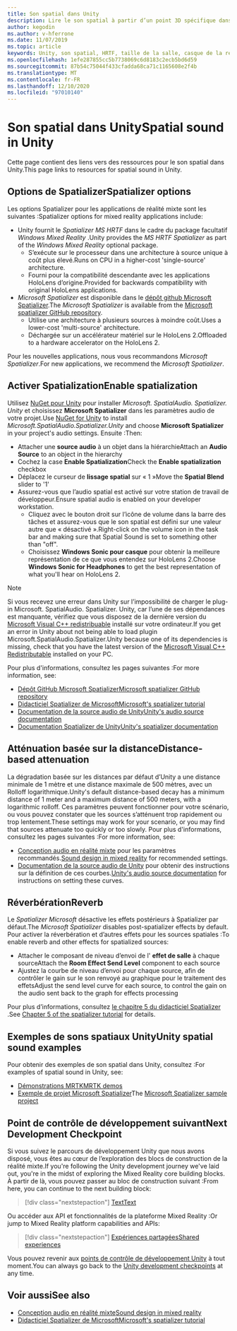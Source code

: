 ```yaml
---
title: Son spatial dans Unity
description: Lire le son spatial à partir d’un point 3D spécifique dans votre scène Unity.
author: kegodin
ms.author: v-hferrone
ms.date: 11/07/2019
ms.topic: article
keywords: Unity, son spatial, HRTF, taille de la salle, casque de la réalité mixte, casque Windows Mixed realisation, casque de la réalité virtuelle, MRTK, boîte à outils de la réalité mixte, Spatializer, réverbération
ms.openlocfilehash: 1efe287855cc5b7738069c6d8183c2ecb5bd6d59
ms.sourcegitcommit: 87b54c75044f433cfadda68ca71c1165608e2f4b
ms.translationtype: MT
ms.contentlocale: fr-FR
ms.lasthandoff: 12/10/2020
ms.locfileid: "97010140"
---
```

# <a name="spatial-sound-in-unity"></a><span data-ttu-id="6d597-104">Son spatial dans Unity</span><span class="sxs-lookup"><span data-stu-id="6d597-104">Spatial sound in Unity</span></span>

<span data-ttu-id="6d597-105">Cette page contient des liens vers des ressources pour le son spatial dans Unity.</span><span class="sxs-lookup"><span data-stu-id="6d597-105">This page links to resources for spatial sound in Unity.</span></span>

## <a name="spatializer-options"></a><span data-ttu-id="6d597-106">Options de Spatializer</span><span class="sxs-lookup"><span data-stu-id="6d597-106">Spatializer options</span></span>
<span data-ttu-id="6d597-107">Les options Spatializer pour les applications de réalité mixte sont les suivantes :</span><span class="sxs-lookup"><span data-stu-id="6d597-107">Spatializer options for mixed reality applications include:</span></span>
* <span data-ttu-id="6d597-108">Unity fournit le *Spatializer MS HRTF* dans le cadre du package facultatif *Windows Mixed Reality* .</span><span class="sxs-lookup"><span data-stu-id="6d597-108">Unity provides the *MS HRTF Spatializer* as part of the *Windows Mixed Reality* optional package.</span></span>
  * <span data-ttu-id="6d597-109">S’exécute sur le processeur dans une architecture à source unique à coût plus élevé.</span><span class="sxs-lookup"><span data-stu-id="6d597-109">Runs on CPU in a higher-cost 'single-source' architecture.</span></span>
  * <span data-ttu-id="6d597-110">Fourni pour la compatibilité descendante avec les applications HoloLens d’origine.</span><span class="sxs-lookup"><span data-stu-id="6d597-110">Provided for backwards compatibility with original HoloLens applications.</span></span>
* <span data-ttu-id="6d597-111">*Microsoft Spatializer* est disponible dans le [dépôt github Microsoft Spatializer](https://github.com/microsoft/spatialaudio-unity).</span><span class="sxs-lookup"><span data-stu-id="6d597-111">The *Microsoft Spatializer* is available from the [Microsoft spatializer GitHub repository](https://github.com/microsoft/spatialaudio-unity).</span></span>
  * <span data-ttu-id="6d597-112">Utilise une architecture à plusieurs sources à moindre coût.</span><span class="sxs-lookup"><span data-stu-id="6d597-112">Uses a lower-cost 'multi-source' architecture.</span></span>
  * <span data-ttu-id="6d597-113">Déchargée sur un accélérateur matériel sur le HoloLens 2.</span><span class="sxs-lookup"><span data-stu-id="6d597-113">Offloaded to a hardware accelerator on the HoloLens 2.</span></span> 

<span data-ttu-id="6d597-114">Pour les nouvelles applications, nous vous recommandons *Microsoft Spatializer*.</span><span class="sxs-lookup"><span data-stu-id="6d597-114">For new applications, we recommend the *Microsoft Spatializer*.</span></span>

## <a name="enable-spatialization"></a><span data-ttu-id="6d597-115">Activer Spatialization</span><span class="sxs-lookup"><span data-stu-id="6d597-115">Enable spatialization</span></span>

<span data-ttu-id="6d597-116">Utilisez [NuGet pour Unity](https://github.com/GlitchEnzo/NuGetForUnity/releases/latest) pour installer _Microsoft. SpatialAudio. Spatializer. Unity_ et choisissez **Microsoft Spatializer** dans les paramètres audio de votre projet.</span><span class="sxs-lookup"><span data-stu-id="6d597-116">Use [NuGet for Unity](https://github.com/GlitchEnzo/NuGetForUnity/releases/latest) to install _Microsoft.SpatialAudio.Spatializer.Unity_ and choose **Microsoft Spatializer** in your project's audio settings.</span></span> <span data-ttu-id="6d597-117">Ensuite :</span><span class="sxs-lookup"><span data-stu-id="6d597-117">Then:</span></span>
* <span data-ttu-id="6d597-118">Attacher une **source audio** à un objet dans la hiérarchie</span><span class="sxs-lookup"><span data-stu-id="6d597-118">Attach an **Audio Source** to an object in the hierarchy</span></span>
* <span data-ttu-id="6d597-119">Cochez la case **Enable Spatialization**</span><span class="sxs-lookup"><span data-stu-id="6d597-119">Check the **Enable spatialization** checkbox</span></span>
* <span data-ttu-id="6d597-120">Déplacez le curseur de **lissage spatial** sur « 1 »</span><span class="sxs-lookup"><span data-stu-id="6d597-120">Move the **Spatial Blend** slider to '1'</span></span>
* <span data-ttu-id="6d597-121">Assurez-vous que l’audio spatial est activé sur votre station de travail de développeur.</span><span class="sxs-lookup"><span data-stu-id="6d597-121">Ensure spatial audio is enabled on your developer workstation.</span></span> 
    * <span data-ttu-id="6d597-122">Cliquez avec le bouton droit sur l’icône de volume dans la barre des tâches et assurez-vous que le son spatial est défini sur une valeur autre que « désactivé ».</span><span class="sxs-lookup"><span data-stu-id="6d597-122">Right-click on the volume icon in the task bar and making sure that Spatial Sound is set to something other than "off".</span></span> 
    * <span data-ttu-id="6d597-123">Choisissez **Windows Sonic pour casque** pour obtenir la meilleure représentation de ce que vous entendez sur HoloLens 2.</span><span class="sxs-lookup"><span data-stu-id="6d597-123">Choose **Windows Sonic for Headphones** to get the best representation of what you'll hear on HoloLens 2.</span></span>

>[!NOTE]
><span data-ttu-id="6d597-124">Si vous recevez une erreur dans Unity sur l’impossibilité de charger le plug-in Microsoft. SpatialAudio. Spatializer. Unity, car l’une de ses dépendances est manquante, vérifiez que vous disposez de la dernière version du [Microsoft Visual C++ redistribuable](https://support.microsoft.com/en-us/help/2977003/the-latest-supported-visual-c-downloads) installé sur votre ordinateur.</span><span class="sxs-lookup"><span data-stu-id="6d597-124">If you get an error in Unity about not being able to load plugin Microsoft.SpatialAudio.Spatializer.Unity because one of its dependencies is missing, check that you have the latest version of the [Microsoft Visual C++ Redistributable](https://support.microsoft.com/en-us/help/2977003/the-latest-supported-visual-c-downloads) installed on your PC.</span></span>

<span data-ttu-id="6d597-125">Pour plus d'informations, consultez les pages suivantes :</span><span class="sxs-lookup"><span data-stu-id="6d597-125">For more information, see:</span></span>
* [<span data-ttu-id="6d597-126">Dépôt GitHub Microsoft Spatializer</span><span class="sxs-lookup"><span data-stu-id="6d597-126">Microsoft spatializer GitHub repository</span></span>](https://github.com/microsoft/spatialaudio-unity)
* [<span data-ttu-id="6d597-127">Didacticiel Spatializer de Microsoft</span><span class="sxs-lookup"><span data-stu-id="6d597-127">Microsoft's spatializer tutorial</span></span>](tutorials/unity-spatial-audio-ch1.md)
* [<span data-ttu-id="6d597-128">Documentation de la source audio de Unity</span><span class="sxs-lookup"><span data-stu-id="6d597-128">Unity's audio source documentation</span></span>](https://docs.unity3d.com/2019.3/Documentation/Manual/class-AudioSource.html)
* [<span data-ttu-id="6d597-129">Documentation Spatializer de Unity</span><span class="sxs-lookup"><span data-stu-id="6d597-129">Unity's spatializer documentation</span></span>](https://docs.unity3d.com/Manual/VRAudioSpatializer.html)

## <a name="distance-based-attenuation"></a><span data-ttu-id="6d597-130">Atténuation basée sur la distance</span><span class="sxs-lookup"><span data-stu-id="6d597-130">Distance-based attenuation</span></span>
<span data-ttu-id="6d597-131">La dégradation basée sur les distances par défaut d’Unity a une distance minimale de 1 mètre et une distance maximale de 500 mètres, avec un Rolloff logarithmique.</span><span class="sxs-lookup"><span data-stu-id="6d597-131">Unity's default distance-based decay has a minimum distance of 1 meter and a maximum distance of 500 meters, with a logarithmic rolloff.</span></span> <span data-ttu-id="6d597-132">Ces paramètres peuvent fonctionner pour votre scénario, ou vous pouvez constater que les sources s’atténuent trop rapidement ou trop lentement.</span><span class="sxs-lookup"><span data-stu-id="6d597-132">These settings may work for your scenario, or you may find that sources attenuate too quickly or too slowly.</span></span> <span data-ttu-id="6d597-133">Pour plus d'informations, consultez les pages suivantes :</span><span class="sxs-lookup"><span data-stu-id="6d597-133">For more information, see:</span></span>
* <span data-ttu-id="6d597-134">[Conception audio en réalité mixte](../../design/spatial-sound-design.md) pour les paramètres recommandés.</span><span class="sxs-lookup"><span data-stu-id="6d597-134">[Sound design in mixed reality](../../design/spatial-sound-design.md) for recommended settings.</span></span>
* <span data-ttu-id="6d597-135">[Documentation de la source audio de Unity](https://docs.unity3d.com/2019.3/Documentation/Manual/class-AudioSource.html) pour obtenir des instructions sur la définition de ces courbes.</span><span class="sxs-lookup"><span data-stu-id="6d597-135">[Unity's audio source documentation](https://docs.unity3d.com/2019.3/Documentation/Manual/class-AudioSource.html) for instructions on setting these curves.</span></span>

## <a name="reverb"></a><span data-ttu-id="6d597-136">Réverbération</span><span class="sxs-lookup"><span data-stu-id="6d597-136">Reverb</span></span>
<span data-ttu-id="6d597-137">Le _Spatializer Microsoft_ désactive les effets postérieurs à Spatializer par défaut.</span><span class="sxs-lookup"><span data-stu-id="6d597-137">The _Microsoft Spatializer_ disables post-spatializer effects by default.</span></span> <span data-ttu-id="6d597-138">Pour activer la réverbération et d’autres effets pour les sources spatiales :</span><span class="sxs-lookup"><span data-stu-id="6d597-138">To enable reverb and other effects for spatialized sources:</span></span>
* <span data-ttu-id="6d597-139">Attacher le composant de niveau d’envoi de l' **effet de salle** à chaque source</span><span class="sxs-lookup"><span data-stu-id="6d597-139">Attach the **Room Effect Send Level** component to each source</span></span>
* <span data-ttu-id="6d597-140">Ajustez la courbe de niveau d’envoi pour chaque source, afin de contrôler le gain sur le son renvoyé au graphique pour le traitement des effets</span><span class="sxs-lookup"><span data-stu-id="6d597-140">Adjust the send level curve for each source, to control the gain on the audio sent back to the graph for effects processing</span></span>

<span data-ttu-id="6d597-141">Pour plus d’informations, consultez [le chapitre 5 du didacticiel Spatializer](tutorials/unity-spatial-audio-ch5.md) .</span><span class="sxs-lookup"><span data-stu-id="6d597-141">See [Chapter 5 of the spatializer tutorial](tutorials/unity-spatial-audio-ch5.md) for details.</span></span>

## <a name="unity-spatial-sound-examples"></a><span data-ttu-id="6d597-142">Exemples de sons spatiaux Unity</span><span class="sxs-lookup"><span data-stu-id="6d597-142">Unity spatial sound examples</span></span>
<span data-ttu-id="6d597-143">Pour obtenir des exemples de son spatial dans Unity, consultez :</span><span class="sxs-lookup"><span data-stu-id="6d597-143">For examples of spatial sound in Unity, see:</span></span>
* [<span data-ttu-id="6d597-144">Démonstrations MRTK</span><span class="sxs-lookup"><span data-stu-id="6d597-144">MRTK demos</span></span>](https://github.com/microsoft/MixedRealityToolkit-Unity/tree/mrtk_release/Assets/MixedRealityToolkit.Examples/Demos/Audio)
* <span data-ttu-id="6d597-145">[Exemple de projet Microsoft Spatializer](https://github.com/microsoft/spatialaudio-unity/tree/master/Samples/MicrosoftSpatializerSample)</span><span class="sxs-lookup"><span data-stu-id="6d597-145">The [Microsoft Spatializer sample project](https://github.com/microsoft/spatialaudio-unity/tree/master/Samples/MicrosoftSpatializerSample)</span></span>

## <a name="next-development-checkpoint"></a><span data-ttu-id="6d597-146">Point de contrôle de développement suivant</span><span class="sxs-lookup"><span data-stu-id="6d597-146">Next Development Checkpoint</span></span>

<span data-ttu-id="6d597-147">Si vous suivez le parcours de développement Unity que nous avons disposé, vous êtes au cœur de l’exploration des blocs de construction de la réalité mixte.</span><span class="sxs-lookup"><span data-stu-id="6d597-147">If you're following the Unity development journey we've laid out, you're in the midst of exploring the Mixed Reality core building blocks.</span></span> <span data-ttu-id="6d597-148">À partir de là, vous pouvez passer au bloc de construction suivant :</span><span class="sxs-lookup"><span data-stu-id="6d597-148">From here, you can continue to the next building block:</span></span>

> [!div class="nextstepaction"]
> [<span data-ttu-id="6d597-149">Text</span><span class="sxs-lookup"><span data-stu-id="6d597-149">Text</span></span>](text-in-unity.md)

<span data-ttu-id="6d597-150">Ou accéder aux API et fonctionnalités de la plateforme Mixed Reality :</span><span class="sxs-lookup"><span data-stu-id="6d597-150">Or jump to Mixed Reality platform capabilities and APIs:</span></span>

> [!div class="nextstepaction"]
> [<span data-ttu-id="6d597-151">Expériences partagées</span><span class="sxs-lookup"><span data-stu-id="6d597-151">Shared experiences</span></span>](shared-experiences-in-unity.md)

<span data-ttu-id="6d597-152">Vous pouvez revenir aux [points de contrôle de développement Unity](unity-development-overview.md#2-core-building-blocks) à tout moment.</span><span class="sxs-lookup"><span data-stu-id="6d597-152">You can always go back to the [Unity development checkpoints](unity-development-overview.md#2-core-building-blocks) at any time.</span></span>

## <a name="see-also"></a><span data-ttu-id="6d597-153">Voir aussi</span><span class="sxs-lookup"><span data-stu-id="6d597-153">See also</span></span>
* [<span data-ttu-id="6d597-154">Conception audio en réalité mixte</span><span class="sxs-lookup"><span data-stu-id="6d597-154">Sound design in mixed reality</span></span>](../../design/spatial-sound-design.md)
* [<span data-ttu-id="6d597-155">Didacticiel Spatializer de Microsoft</span><span class="sxs-lookup"><span data-stu-id="6d597-155">Microsoft's spatializer tutorial</span></span>](tutorials/unity-spatial-audio-ch1.md)
